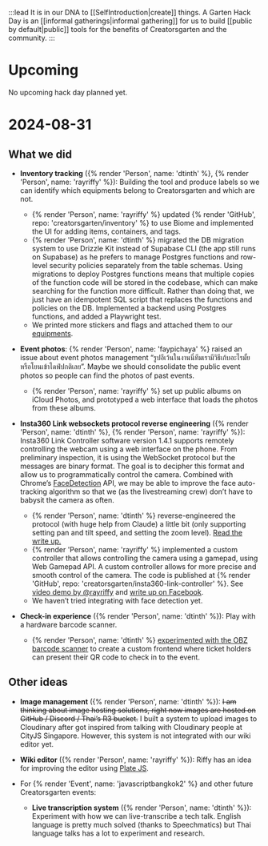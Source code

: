 :::lead
It is in our DNA to [[SelfIntroduction|create]] things. A Garten Hack Day is an [[informal gatherings|informal gathering]] for us to build [[public by default|public]] tools for the benefits of Creatorsgarten and the community.
:::

# Upcoming

No upcoming hack day planned yet.

# 2024-08-31

## What we did

- **Inventory tracking** ({% render 'Person', name: 'dtinth' %}, {% render 'Person', name: 'rayriffy' %}): Building the tool and produce labels so we can identify which equipments belong to Creatorsgarten and which are not.

  - {% render 'Person', name: 'rayriffy' %} updated {% render 'GitHub', repo: 'creatorsgarten/inventory' %} to use Biome and implemented the UI for adding items, containers, and tags.
  - {% render 'Person', name: 'dtinth' %} migrated the DB migration system to use Drizzle Kit instead of Supabase CLI (the app still runs on Supabase) as he prefers to manage Postgres functions and row-level security policies separately from the table schemas. Using migrations to deploy Postgres functions means that multiple copies of the function code will be stored in the codebase, which can make searching for the function more difficult. Rather than doing that, we just have an idempotent SQL script that replaces the functions and policies on the DB. Implemented a backend using Postgres functions, and added a Playwright test.
  - We printed more stickers and flags and attached them to our [equipments](https://inventory.creatorsgarten.org).

- **Event photos**: {% render 'Person', name: 'faypichaya' %} raised an issue about event photos management “รูปอีเว้นในงานนี่ทีมเรามีวิธีเก้บอะไรมั้ย หรือโยนเข้าไดฟ์ปกติเลย”. Maybe we should consolidate the public event photos so people can find the photos of past events.

  - {% render 'Person', name: 'rayriffy' %} set up public albums on iCloud Photos, and prototyped a web interface that loads the photos from these albums.

- **Insta360 Link websockets protocol reverse engineering** ({% render 'Person', name: 'dtinth' %}, {% render 'Person', name: 'rayriffy' %}): Insta360 Link Controller software version 1.4.1 supports remotely controlling the webcam using a web interface on the phone. From preliminary inspection, it is using the WebSocket protocol but the messages are binary format. The goal is to decipher this format and allow us to programmatically control the camera. Combined with Chrome’s [FaceDetection](https://developer.chrome.com/docs/capabilities/shape-detection#facedetector) API, we may be able to improve the face auto-tracking algorithm so that we (as the livestreaming crew) don’t have to babysit the camera as often.

  - {% render 'Person', name: 'dtinth' %} reverse-engineered the protocol (with huge help from Claude) a little bit (only supporting setting pan and tilt speed, and setting the zoom level). [Read the write up.](https://notes.dt.in.th/Insta360LinkControllerWebSocketProtocol)
  - {% render 'Person', name: 'rayriffy' %} implemented a custom controller that allows controlling the camera using a gamepad, using Web Gamepad API. A custom controller allows for more precise and smooth control of the camera. The code is published at {% render 'GitHub', repo: 'creatorsgarten/insta360-link-controller' %}. See [video demo by @rayriffy](https://x.com/rayriffy/status/1829962321667694891?s=61&t=Fzv0Bu_mv97KXxrXp4qolQ) and [write up on Facebook](https://www.facebook.com/rayriffy/videos/521265067094249).
  - We haven’t tried integrating with face detection yet.

- **Check-in experience** ({% render 'Person', name: 'dtinth' %}): Play with a hardware barcode scanner.

  - {% render 'Person', name: 'dtinth' %} [experimented with the OBZ barcode scanner](https://notes.dt.in.th/OBZBarcodeScannerJS) to create a custom frontend where ticket holders can present their QR code to check in to the event.

## Other ideas

- **Image management** ({% render 'Person', name: 'dtinth' %}): ~~I am thinking about image hosting solutions, right now images are hosted on GitHub / Discord / Thai’s R3 bucket.~~ I built a system to upload images to Cloudinary after got inspired from talking with Cloudinary people at CityJS Singapore. However, this system is not integrated with our wiki editor yet.

- **Wiki editor** ({% render 'Person', name: 'rayriffy' %}): Riffy has an idea for improving the editor using [Plate JS](https://platejs.org/).

- For {% render 'Event', name: 'javascriptbangkok2' %} and other future Creatorsgarten events:

  - **Live transcription system** ({% render 'Person', name: 'dtinth' %}): Experiment with how we can live-transcribe a tech talk. English language is pretty much solved (thanks to Speechmatics) but Thai language talks has a lot to experiment and research.
